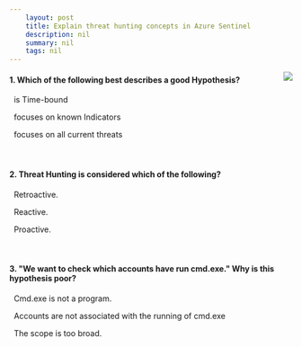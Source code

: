 ```yaml
---
    layout: post
    title: Explain threat hunting concepts in Azure Sentinel 
    description: nil
    summary: nil
    tags: nil
---
```



 <a target="_blank" href="https://docs.microsoft.com/en-us/learn/modules/what-is-threat-hunting-azure-sentinel/4-knowledge-check/"><i class="fas fa-external-link-alt"></i> </a>
 <img align="right" src="https://docs.microsoft.com/en-us/learn/achievements/what-is-threat-hunting-in-azure-sentinel.svg">
####  1. Which of the following best describes a good Hypothesis?


<i class='fas fa-check-square' style='color: Dodgerblue;'></i> &nbsp;&nbsp;is Time-bound

<i class='far fa-square'></i> &nbsp;&nbsp;focuses on known Indicators

<i class='far fa-square'></i> &nbsp;&nbsp;focuses on all current threats
<br />
<br />
<br />

####  2. Threat Hunting is considered which of the following?


<i class='far fa-square'></i> &nbsp;&nbsp;Retroactive.

<i class='far fa-square'></i> &nbsp;&nbsp;Reactive.

<i class='fas fa-check-square' style='color: Dodgerblue;'></i> &nbsp;&nbsp;Proactive.
<br />
<br />
<br />

####  3. "We want to check which accounts have run cmd.exe." Why is this hypothesis poor?


<i class='far fa-square'></i> &nbsp;&nbsp;Cmd.exe is not a program.

<i class='far fa-square'></i> &nbsp;&nbsp;Accounts are not associated with the running of cmd.exe

<i class='fas fa-check-square' style='color: Dodgerblue;'></i> &nbsp;&nbsp;The scope is too broad.
<br />
<br />
<br />
